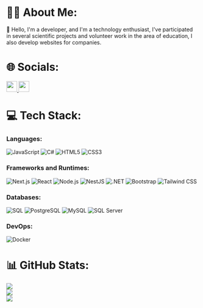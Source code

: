# 👨‍💻 About Me:

👋 Hello, I'm a developer, and I'm a technology enthusiast, I've participated in several scientific projects and volunteer work in the area of ​​education, I also develop websites for companies.

# 🌐 Socials:
<a href="https://www.linkedin.com/in/ygor-gomes-6a9898267/" target="_blank">
  <img src="https://img.shields.io/badge/LinkedIn-%230077B5.svg?style=for-the-badge&logo=linkedin&logoColor=white" style="height: 28px;">
</a>
<a href="https://instagram.com/_ygukkj" target="_blank">
  <img src="https://img.shields.io/badge/Instagram-000000?style=for-the-badge&logo=vercel&logoColor=white" style="height: 28px;">
</a>

# 💻 Tech Stack:

### Languages:
![JavaScript](https://img.shields.io/badge/JavaScript-F7DF1E?style=for-the-badge&logo=javascript&logoColor=black)
![C#](https://img.shields.io/badge/C%23-239120?style=for-the-badge&logo=c-sharp&logoColor=white)
![HTML5](https://img.shields.io/badge/HTML5-E34F26?style=for-the-badge&logo=html5&logoColor=white)
![CSS3](https://img.shields.io/badge/CSS3-1572B6?style=for-the-badge&logo=css3&logoColor=white)

### Frameworks and Runtimes:
![Next.js](https://img.shields.io/badge/Next.js-black?style=for-the-badge&logo=next.js&logoColor=white)
![React](https://img.shields.io/badge/React-20232A?style=for-the-badge&logo=react&logoColor=61DAFB)
![Node.js](https://img.shields.io/badge/Node.js-43853D?style=for-the-badge&logo=node.js&logoColor=white)
![NestJS](https://img.shields.io/badge/NestJS-E0234E?style=for-the-badge&logo=nestjs&logoColor=white)
![.NET](https://img.shields.io/badge/.NET-5C2D91?style=for-the-badge&logo=.net&logoColor=white)
![Bootstrap](https://img.shields.io/badge/Bootstrap-563D7C?style=for-the-badge&logo=bootstrap&logoColor=white)
![Tailwind CSS](https://img.shields.io/badge/Tailwind_CSS-38B2AC?style=for-the-badge&logo=tailwind-css&logoColor=white)

### Databases:
![SQL](https://img.shields.io/badge/SQL-316192?style=for-the-badge&logo=sql&logoColor=white)
![PostgreSQL](https://img.shields.io/badge/PostgreSQL-316192?style=for-the-badge&logo=postgresql&logoColor=white)
![MySQL](https://img.shields.io/badge/MySQL-00000F?style=for-the-badge&logo=mysql&logoColor=white)
![SQL Server](https://img.shields.io/badge/SQLSERVER-00000F?style=for-the-badge&logo=mysql&logoColor=white)

### DevOps:
![Docker](https://img.shields.io/badge/Docker-blue?style=for-the-badge&logo=docker&logoColor=white)

# 📊 GitHub Stats:
![](https://github-readme-stats.vercel.app/api?username=YgorGdev&show_icons=true&theme=dark&border_color=FFA500&icon_color=FFA500&title_color=FFA500)<br/>
![](https://github-readme-streak-stats.herokuapp.com/?user=YgorGdev&theme=dark&hide_border=false&border_color=FFA500&stroke=FFA500&ring=FFA500&fire=FFA500&currStreakLabel=FFA500)<br/>
![](https://github-readme-stats.vercel.app/api/top-langs/?username=YgorGdev&theme=dark&hide_border=false&include_all_commits=true&count_private=false&layout=compact&border_color=FFA500&title_color=FFA500)
